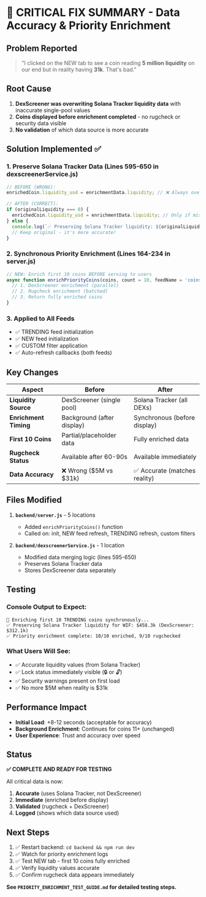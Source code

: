# 🎯 CRITICAL FIX SUMMARY - Data Accuracy & Priority Enrichment

## Problem Reported
> "I clicked on the NEW tab to see a coin reading **5 million liquidity** on our end but in reality having **31k**. That's bad."

## Root Cause
1. **DexScreener was overwriting Solana Tracker liquidity data** with inaccurate single-pool values
2. **Coins displayed before enrichment completed** - no rugcheck or security data visible
3. **No validation** of which data source is more accurate

## Solution Implemented ✅

### 1. Preserve Solana Tracker Data (Lines 595-650 in dexscreenerService.js)
```javascript
// BEFORE (WRONG):
enrichedCoin.liquidity_usd = enrichmentData.liquidity; // ❌ Always overwrites

// AFTER (CORRECT):
if (originalLiquidity === 0) {
  enrichedCoin.liquidity_usd = enrichmentData.liquidity; // Only if missing
} else {
  console.log(`✅ Preserving Solana Tracker liquidity: ${originalLiquidity}`);
  // Keep original - it's more accurate!
}
```

### 2. Synchronous Priority Enrichment (Lines 164-234 in server.js)
```javascript
// NEW: Enrich first 10 coins BEFORE serving to users
async function enrichPriorityCoins(coins, count = 10, feedName = 'coins') {
  // 1. DexScreener enrichment (parallel)
  // 2. Rugcheck enrichment (batched)
  // 3. Return fully enriched coins
}
```

### 3. Applied to All Feeds
- ✅ TRENDING feed initialization
- ✅ NEW feed initialization  
- ✅ CUSTOM filter application
- ✅ Auto-refresh callbacks (both feeds)

## Key Changes

| Aspect | Before | After |
|--------|--------|-------|
| **Liquidity Source** | DexScreener (single pool) | Solana Tracker (all DEXs) |
| **Enrichment Timing** | Background (after display) | Synchronous (before display) |
| **First 10 Coins** | Partial/placeholder data | Fully enriched data |
| **Rugcheck Status** | Available after 60-90s | Available immediately |
| **Data Accuracy** | ❌ Wrong ($5M vs $31k) | ✅ Accurate (matches reality) |

## Files Modified

1. **`backend/server.js`** - 5 locations
   - Added `enrichPriorityCoins()` function
   - Called on: init, NEW feed refresh, TRENDING refresh, custom filters

2. **`backend/dexscreenerService.js`** - 1 location
   - Modified data merging logic (lines 595-650)
   - Preserves Solana Tracker data
   - Stores DexScreener data separately

## Testing

### Console Output to Expect:
```
🎯 Enriching first 10 TRENDING coins synchronously...
✅ Preserving Solana Tracker liquidity for WIF: $458.3k (DexScreener: $312.1k)
✅ Priority enrichment complete: 10/10 enriched, 9/10 rugchecked
```

### What Users Will See:
- ✅ Accurate liquidity values (from Solana Tracker)
- ✅ Lock status immediately visible (🔒 or 🔓)
- ✅ Security warnings present on first load
- ✅ No more $5M when reality is $31k

## Performance Impact

- **Initial Load**: +8-12 seconds (acceptable for accuracy)
- **Background Enrichment**: Continues for coins 11+ (unchanged)
- **User Experience**: Trust and accuracy over speed

## Status

**✅ COMPLETE AND READY FOR TESTING**

All critical data is now:
1. **Accurate** (uses Solana Tracker, not DexScreener)
2. **Immediate** (enriched before display)
3. **Validated** (rugcheck + DexScreener)
4. **Logged** (shows which data source used)

## Next Steps

1. ✅ Restart backend: `cd backend && npm run dev`
2. ✅ Watch for priority enrichment logs
3. ✅ Test NEW tab - first 10 coins fully enriched
4. ✅ Verify liquidity values accurate
5. ✅ Confirm rugcheck data appears immediately

**See `PRIORITY_ENRICHMENT_TEST_GUIDE.md` for detailed testing steps.**
